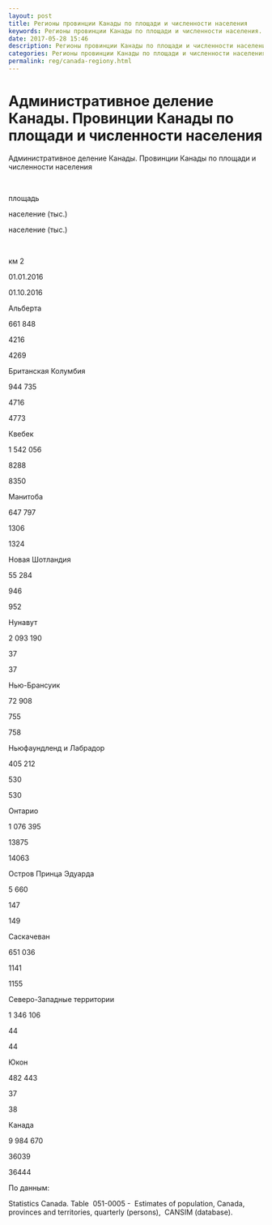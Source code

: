 ```yaml
---
layout: post
title: Регионы провинции Канады по площади и численности населения
keywords: Регионы провинции Канады по площади и численности населения. Административное деление
date: 2017-05-28 15:46
description: Регионы провинции Канады по площади и численности населения
categories: Регионы провинции Канады по площади и численности населения
permalink: reg/canada-regiony.html
---
```


# Административное деление Канады. Провинции Канады по площади и численности населения


Административное деление Канады. Провинции Канады по площади и численности населения








 


площадь


население (тыс.)


население (тыс.)






 


км
2


01.01.2016


01.10.2016






Альберта 


661 848


4216


4269






Британская Колумбия


944 735


4716


4773






Квебек


1 542 056


8288


8350






Манитоба


647 797


1306


1324






Новая Шотландия 


55 284


946


952






Нунавут


2 093 190


37


37






Нью-Брансуик


72 908


755


758






Ньюфаундленд и Лабрадор


405 212


530


530






Онтарио 


1 076 395


13875


14063






Остров Принца Эдуарда


5 660


147


149






Саскачеван


651 036


1141


1155






Северо-Западные территории


1 346 106


44


44






Юкон


482 443


37


38






Канада


9 984 670


36039


36444









По данным:


Statistics Canada. Table  051-0005 -  Estimates of population, Canada, provinces and territories, quarterly (persons),  CANSIM (database). 


		
